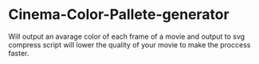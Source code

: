 # Cinema-Color-Pallete-generator
Will output an avarage color of each frame of a movie and output to svg
compress script will lower the quality of your movie to make the proccess faster.
